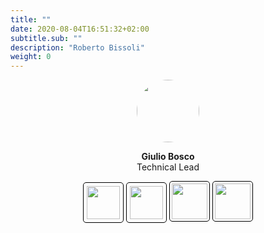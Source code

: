 ```yaml
---
title: ""
date: 2020-08-04T16:51:32+02:00
subtitle.sub: ""
description: "Roberto Bissoli"
weight: 0
---
```


<div style="text-align: center">
  <img src="../roberto.bissoli.jpg" style="width: 100px; border-radius: 50px;">
  <p>
    <b>Giulio Bosco</b><br>
    Technical Lead 
  </p>
  <div>
    <a href="https://www.linkedin.com/in/roberto-bissoli-b9b40516" target="_blank">  
      <img src="../linkedin_logo.png" style="width: 53px; padding: 5px; border: 1px solid black; border-radius: 5px"></a>
    <a href="../roberto.bissoli.vcf" download="Roberto Bissoli.vcf">
      <img src="../contact.png" style="width: 53px; padding: 5px; border: 1px solid black;border-radius: 5px"></a>
    <a href="mailto:rm.bissoli@gmail.com">
      <img src="../email.png" style="width: 57px; padding: 3px; border: 1px solid black;border-radius: 5px;"></a>
    <a href="tel:0041765182114">
      <img src="../phone.png" style="width: 57px; padding: 3px; border: 1px solid black; border-radius: 5px"></a>
  </div>
</div>
